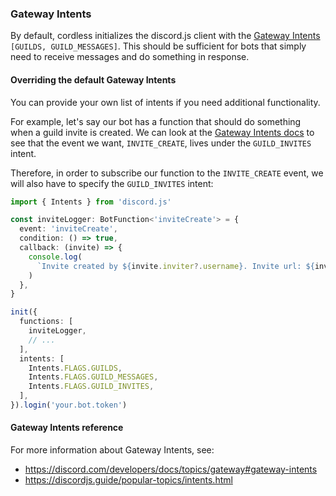 ### Gateway Intents

By default, cordless initializes the discord.js client with the [Gateway Intents](https://discord.com/developers/docs/topics/gateway#gateway-intents) `[GUILDS, GUILD_MESSAGES]`. This should be sufficient for bots that simply need to receive messages and do something in response.

#### Overriding the default Gateway Intents

You can provide your own list of intents if you need additional functionality.

For example, let's say our bot has a function that should do something when a guild invite is created. We can look at the [Gateway Intents docs](https://discord.com/developers/docs/topics/gateway#gateway-intents) to see that the event we want, `INVITE_CREATE`, lives under the `GUILD_INVITES` intent.

Therefore, in order to subscribe our function to the `INVITE_CREATE` event, we will also have to specify the `GUILD_INVITES` intent:

```ts
import { Intents } from 'discord.js'

const inviteLogger: BotFunction<'inviteCreate'> = {
  event: 'inviteCreate',
  condition: () => true,
  callback: (invite) => {
    console.log(
      `Invite created by ${invite.inviter?.username}. Invite url: ${invite.url}`,
    )
  },
}

init({
  functions: [
    inviteLogger,
    // ...
  ],
  intents: [
    Intents.FLAGS.GUILDS,
    Intents.FLAGS.GUILD_MESSAGES,
    Intents.FLAGS.GUILD_INVITES,
  ],
}).login('your.bot.token')
```

#### Gateway Intents reference

For more information about Gateway Intents, see:

- https://discord.com/developers/docs/topics/gateway#gateway-intents
- https://discordjs.guide/popular-topics/intents.html
